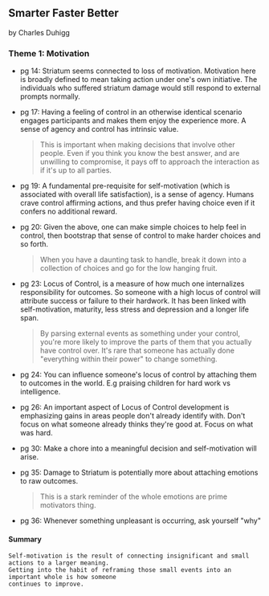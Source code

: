 ## Smarter Faster Better
by Charles Duhigg

### Theme 1: Motivation
* pg 14: Striatum seems connected to loss of motivation. Motivation here is broadly defined to mean taking action under one's own initiative. The individuals who suffered striatum damage would still respond to external prompts normally.

* pg 17: Having a feeling of control in an otherwise identical scenario engages participants and makes them enjoy the experience more. A sense of agency and control has intrinsic value.
    > This is important when making decisions that involve other people. Even if you think you know the best answer, and are unwilling to compromise, it pays off to approach the interaction as if it's up to all parties.

* pg 19: A fundamental pre-requisite for self-motivation (which is associated with overall life satisfaction), is a sense of agency. Humans crave control affirming actions, and thus prefer having choice even if it confers no additional reward.

* pg 20: Given the above, one can make simple choices to help feel in control, then bootstrap that sense of control to make harder choices and so forth.
    > When you have a daunting task to handle, break it down into a collection of choices and go for the low hanging fruit. 

* pg 23: Locus of Control, is a measure of how much one internalizes responsibility for outcomes. So someone with a high locus of control will attribute success or failure to their hardwork. It has been linked with self-motivation, maturity, less stress and depression and a longer life span. 
	> By parsing external events as something under your control, you're more likely to improve the parts of them that you actually have control over. It's rare that someone has actually done "everything within their power" to change something.

* pg 24: You can influence someone's locus of control by attaching them to outcomes in the world. E.g praising children for hard work vs intelligence.

* pg 26: An important aspect of Locus of Control development is emphasizing gains in areas people don't already identify with. Don't focus on what someone already thinks they're good at. Focus on what was hard.

* pg 30: Make a chore into a meaningful decision and self-motivation will arise.

* pg 35: Damage to Striatum is potentially more about attaching emotions to raw outcomes. 
	>This is a stark reminder of the whole emotions are prime motivators thing.

* pg 36: Whenever something unpleasant is occurring, ask yourself "why"

#### Summary
	Self-motivation is the result of connecting insignificant and small actions to a larger meaning. 
	Getting into the habit of reframing those small events into an important whole is how someone 
	continues to improve.